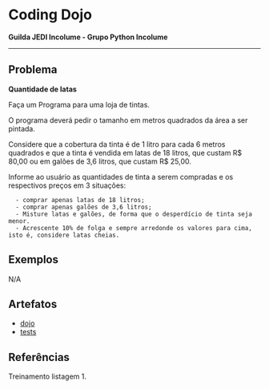 # Coding Dojo

**Guilda JEDI Incolume - Grupo Python Incolume**

---

## Problema

**Quantidade de latas**

Faça um Programa para uma loja de tintas.

O programa deverá pedir o tamanho em metros quadrados da área a ser pintada.

Considere que a cobertura da tinta é de 1 litro para cada 6 metros quadrados
e que a tinta é vendida em latas de 18 litros, que custam R$ 80,00
ou em galões de 3,6 litros, que custam R$ 25,00.

Informe ao usuário as quantidades de tinta a serem compradas e os respectivos
preços em 3 situações:

      - comprar apenas latas de 18 litros;
      - comprar apenas galões de 3,6 litros;
      - Misture latas e galões, de forma que o desperdício de tinta seja menor.
      - Acrescente 10% de folga e sempre arredonde os valores para cima, isto é, considere latas cheias.



## Exemplos

N/A

## Artefatos

- [dojo](dojo20240317.py)
- [tests](test_20240317.py)


## Referências

Treinamento listagem 1.
